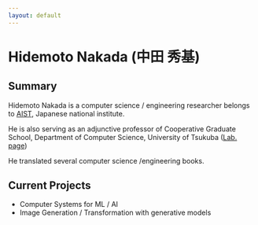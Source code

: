 ```yaml
---
layout: default
---
```

# Hidemoto Nakada (中田 秀基)

## Summary 
Hidemoto Nakada is a computer science / engineering researcher belongs to
[AIST](https://www.aist.go.jp), Japanese national institute.

He is also serving as an adjunctive professor of Cooperative Graduate School,
Department of Computer Science, University of Tsukuba
([Lab. page](https://sites.google.com/site/infrawarelab/)) 

He translated several computer science /engineering books.

## Current Projects
- Computer Systems for ML / AI
- Image Generation / Transformation with generative models








